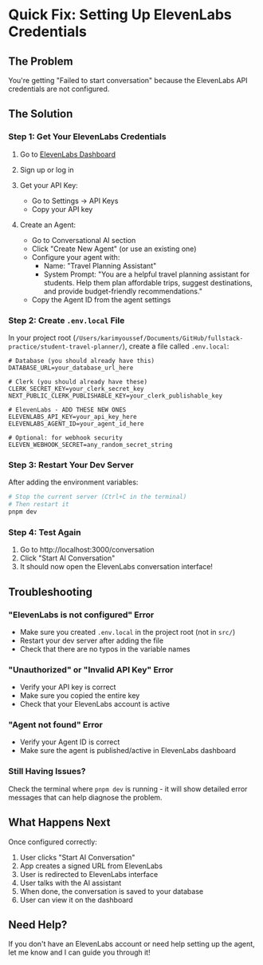 # Quick Fix: Setting Up ElevenLabs Credentials

## The Problem

You're getting "Failed to start conversation" because the ElevenLabs API credentials are not configured.

## The Solution

### Step 1: Get Your ElevenLabs Credentials

1. Go to [ElevenLabs Dashboard](https://elevenlabs.io/app)
2. Sign up or log in
3. Get your API Key:

   - Go to Settings → API Keys
   - Copy your API key

4. Create an Agent:
   - Go to Conversational AI section
   - Click "Create New Agent" (or use an existing one)
   - Configure your agent with:
     - Name: "Travel Planning Assistant"
     - System Prompt: "You are a helpful travel planning assistant for students. Help them plan affordable trips, suggest destinations, and provide budget-friendly recommendations."
   - Copy the Agent ID from the agent settings

### Step 2: Create `.env.local` File

In your project root (`/Users/karimyoussef/Documents/GitHub/fullstack-practice/student-travel-planner/`), create a file called `.env.local`:

```env
# Database (you should already have this)
DATABASE_URL=your_database_url_here

# Clerk (you should already have these)
CLERK_SECRET_KEY=your_clerk_secret_key
NEXT_PUBLIC_CLERK_PUBLISHABLE_KEY=your_clerk_publishable_key

# ElevenLabs - ADD THESE NEW ONES
ELEVENLABS_API_KEY=your_api_key_here
ELEVENLABS_AGENT_ID=your_agent_id_here

# Optional: for webhook security
ELEVEN_WEBHOOK_SECRET=any_random_secret_string
```

### Step 3: Restart Your Dev Server

After adding the environment variables:

```bash
# Stop the current server (Ctrl+C in the terminal)
# Then restart it
pnpm dev
```

### Step 4: Test Again

1. Go to http://localhost:3000/conversation
2. Click "Start AI Conversation"
3. It should now open the ElevenLabs conversation interface!

## Troubleshooting

### "ElevenLabs is not configured" Error

- Make sure you created `.env.local` in the project root (not in `src/`)
- Restart your dev server after adding the file
- Check that there are no typos in the variable names

### "Unauthorized" or "Invalid API Key" Error

- Verify your API key is correct
- Make sure you copied the entire key
- Check that your ElevenLabs account is active

### "Agent not found" Error

- Verify your Agent ID is correct
- Make sure the agent is published/active in ElevenLabs dashboard

### Still Having Issues?

Check the terminal where `pnpm dev` is running - it will show detailed error messages that can help diagnose the problem.

## What Happens Next

Once configured correctly:

1. User clicks "Start AI Conversation"
2. App creates a signed URL from ElevenLabs
3. User is redirected to ElevenLabs interface
4. User talks with the AI assistant
5. When done, the conversation is saved to your database
6. User can view it on the dashboard

## Need Help?

If you don't have an ElevenLabs account or need help setting up the agent, let me know and I can guide you through it!
